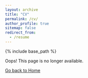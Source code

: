 ```yaml
---
layout: archive
title: "CV"
permalink: /cv/
author_profile: true
sitemap: false
redirect_from:
  - /resume
---
```


{% include base_path %}

Oops! This page is no longer available.

[Go back to Home](/)
